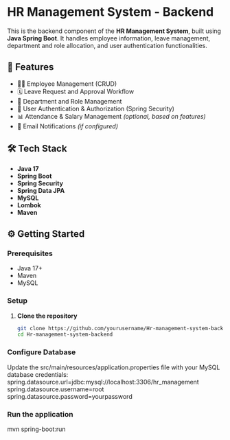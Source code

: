 # HR Management System - Backend

This is the backend component of the **HR Management System**, built using **Java Spring Boot**. It handles employee information, leave management, department and role allocation, and user authentication functionalities.

## 🚀 Features

- 🧑‍💼 Employee Management (CRUD)
- 🗓️ Leave Request and Approval Workflow
- 🏢 Department and Role Management
- 🔐 User Authentication & Authorization (Spring Security)
- 📊 Attendance & Salary Management *(optional, based on features)*
- 📨 Email Notifications *(if configured)*

## 🛠️ Tech Stack

- **Java 17**
- **Spring Boot**
- **Spring Security**
- **Spring Data JPA**
- **MySQL**
- **Lombok**
- **Maven**


## ⚙️ Getting Started

### Prerequisites

- Java 17+
- Maven
- MySQL

### Setup

1. **Clone the repository**
   ```bash
   git clone https://github.com/yourusername/Hr-management-system-backend.git
   cd Hr-management-system-backend

### Configure Database
Update the src/main/resources/application.properties file with your MySQL database credentials:
spring.datasource.url=jdbc:mysql://localhost:3306/hr_management
spring.datasource.username=root
spring.datasource.password=yourpassword

### Run the application
mvn spring-boot:run



